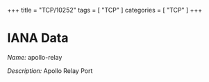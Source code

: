 +++
title = "TCP/10252"
tags = [ "TCP" ]
categories = [ "TCP" ]
+++

# IANA Data

_Name:_ apollo-relay

_Description:_ Apollo Relay Port

